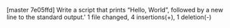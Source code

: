 [master 7e05ffd]  Write a script that prints “Hello, World”, followed by a new line to the standard output.'
 1 file changed, 4 insertions(+), 1 deletion(-)
